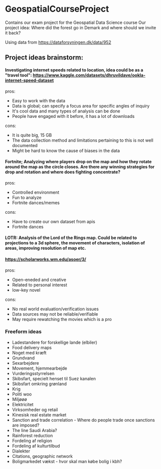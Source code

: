 # GeospatialCourseProject
Contains our exam project for the Geospatial Data Science course
Our project idea: Where did the forest go in Demark and where should we invite it back? 

Using data from https://dataforsyningen.dk/data/952








## Project ideas brainstorm: 

#### Investigating internet speeds related to location, idea could be as a "travel tool": https://www.kaggle.com/datasets/dhruvildave/ookla-internet-speed-dataset
pros: 
- Easy to work with the data
- Data is global; can specify a focus area for specific angles of inquiry
- It's cool data and many types of analysis can be done
- People have engaged with it before, it has a lot of downloads

cons:
- It is quite big, 15 GB
- The data collection method and limitations pertaining to this is not well documented
- Might be hard to know the cause of biases in the data

#### Fortnite; Analyzing where players drop on the map and how they rotate around the map as the circle closes. Are there any winning strategies for drop and rotation and where does fighting concentrate? 
pros:
- Controlled environment
- Fun to analyze
- Fortnite dances/memes

cons:
- Have to create our own dataset from apis
- Fortnite dances

#### LOTR: Analysis of the Lord of the Rings map. Could be related to projections to a 3d sphere, the movement of characters, isolation of areas, improving resolution of map etc. 
#### https://scholarworks.wm.edu/asoer/3/
pros:
- Open-eneded and creative
- Related to personal interest
- low-key novel

cons:
- No real world evaluation/verification issues
- Data sources may not be reliable/verifiable
- May require rewatching the movies which is a pro

### Freeform ideas

- Ladestandere for forskellige lande (elbiler)
- Food delivery maps
- Noget med kræft
- Grundvand
- Sexarbejdere
- Movement, hjemmearbejde 
- Vurderingsstyrrelsen
- Skibsfart, specielt henset til Suez kanalen 
- Skibsfart omkring grønland
- Krig
- Politi woo
- Miljøøø
- Elektricitet
- Virksomheder og retail
- Kinesisk real estate market
- Sanction and trade correlation - Where do people trade once sanctions are imposed? 
- The line Saudi Arabia?
- Rainforest reduction
- Fordeling af religion
- Fordeling af kulturtilbud 
- Dialekter
- Citations, geographic network
- Boligmarkedet vækst - hvor skal man købe bolig i kbh?




